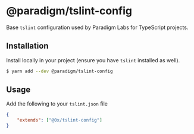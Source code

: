 # @paradigm/tslint-config
Base `tslint` configuration used by Paradigm Labs for TypeScript projects.

## Installation

Install locally in your project (ensure you have `tslint` installed as well).

```bash
$ yarn add --dev @paradigm/tslint-config
```

## Usage
Add the following to your `tslint.json` file

```json
{
    "extends": ["@0x/tslint-config"]
}
```